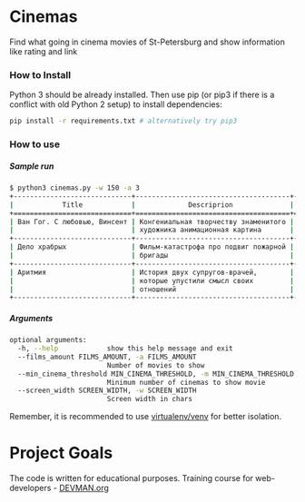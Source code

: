 # Cinemas

Find what going in cinema movies of St-Petersburg and show information like rating and link

### How to Install

Python 3 should be already installed. Then use pip (or pip3 if there is a conflict with old Python 2 setup) to install dependencies:

```bash
pip install -r requirements.txt # alternatively try pip3
```

### How to use
##### Sample run
```bash
$ python3 cinemas.py -w 150 -a 3
+-----------------------------+--------------------------------------+-----------+-------------+-------------------------------------+---------------+
|            Title            |             Descriprion              | KP_rating | IMDB_rating |                Link                 | Cinema_amount |
+=============================+======================================+===========+=============+=====================================+===============+
| Ван Гог. С любовью, Винсент | Конгениальная творчеству знаменитого | 8.534     | 8           | https://www.kinopoisk.ru//film/9097 | 28            |
|                             | художника анимационная картина       |           |             | 20                                  |               |
+-----------------------------+--------------------------------------+-----------+-------------+-------------------------------------+---------------+
| Дело храбрых                | Фильм-катастрофа про подвиг пожарной | 8.051     | 8.100       | https://www.kinopoisk.ru//film/9657 | 28            |
|                             | бригады                              |           |             | 54                                  |               |
+-----------------------------+--------------------------------------+-----------+-------------+-------------------------------------+---------------+
| Аритмия                     | История двух супругов-врачей,        | 7.927     | 7.700       | https://www.kinopoisk.ru//film/9926 | 12            |
|                             | которые упустили смысл своих         |           |             | 05                                  |               |
|                             | отношений                            |           |             |                                     |               |
+-----------------------------+--------------------------------------+-----------+-------------+-------------------------------------+---------------+
```

##### Arguments
```bash
optional arguments:
  -h, --help            show this help message and exit
  --films_amount FILMS_AMOUNT, -a FILMS_AMOUNT
                        Number of movies to show
  --min_cinema_threshold MIN_CINEMA_THRESHOLD, -m MIN_CINEMA_THRESHOLD
                        Minimum number of cinemas to show movie
  --screen_width SCREEN_WIDTH, -w SCREEN_WIDTH
                        Screen width in chars
```

Remember, it is recommended to use [virtualenv/venv](https://devman.org/encyclopedia/pip/pip_virtualenv/) for better isolation.

# Project Goals

The code is written for educational purposes. Training course for web-developers - [DEVMAN.org](https://devman.org)
